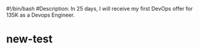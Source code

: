#!/bin/bash
#Description: In 25 days, I will receive my first DevOps offer for 135K as a Devops Engineer.
# new-test